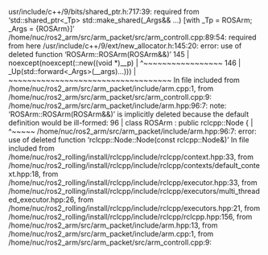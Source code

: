 usr/include/c++/9/bits/shared_ptr.h:717:39:   required from ‘std::shared_ptr<_Tp> std::make_shared(_Args&& ...) [with _Tp = ROSArm; _Args = {ROSArm}]’
/home/nuc/ros2_arm/src/arm_packet/src/arm_controll.cpp:89:54:   required from here
/usr/include/c++/9/ext/new_allocator.h:145:20: error: use of deleted function ‘ROSArm::ROSArm(ROSArm&&)’
  145 |  noexcept(noexcept(::new((void *)__p)
      |                    ^~~~~~~~~~~~~~~~~~
  146 |        _Up(std::forward<_Args>(__args)...)))
      |        ~~~~~~~~~~~~~~~~~~~~~~~~~~~~~~~~~~~
In file included from /home/nuc/ros2_arm/src/arm_packet/include/arm.cpp:1,
                 from /home/nuc/ros2_arm/src/arm_packet/src/arm_controll.cpp:9:
/home/nuc/ros2_arm/src/arm_packet/include/arm.hpp:96:7: note: ‘ROSArm::ROSArm(ROSArm&&)’ is implicitly deleted because the default definition would be ill-formed:
   96 | class ROSArm : public rclcpp::Node {
      |       ^~~~~~
/home/nuc/ros2_arm/src/arm_packet/include/arm.hpp:96:7: error: use of deleted function ‘rclcpp::Node::Node(const rclcpp::Node&)’
In file included from /home/nuc/ros2_rolling/install/rclcpp/include/rclcpp/context.hpp:33,
                 from /home/nuc/ros2_rolling/install/rclcpp/include/rclcpp/contexts/default_context.hpp:18,
                 from /home/nuc/ros2_rolling/install/rclcpp/include/rclcpp/executor.hpp:33,
                 from /home/nuc/ros2_rolling/install/rclcpp/include/rclcpp/executors/multi_threaded_executor.hpp:26,
                 from /home/nuc/ros2_rolling/install/rclcpp/include/rclcpp/executors.hpp:21,
                 from /home/nuc/ros2_rolling/install/rclcpp/include/rclcpp/rclcpp.hpp:156,
                 from /home/nuc/ros2_arm/src/arm_packet/include/arm.hpp:13,
                 from /home/nuc/ros2_arm/src/arm_packet/include/arm.cpp:1,
                 from /home/nuc/ros2_arm/src/arm_packet/src/arm_controll.cpp:9:

